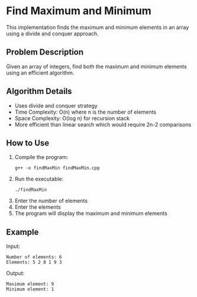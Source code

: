 # Find Maximum and Minimum

This implementation finds the maximum and minimum elements in an array using a divide and conquer approach.

## Problem Description
Given an array of integers, find both the maximum and minimum elements using an efficient algorithm.

## Algorithm Details
- Uses divide and conquer strategy
- Time Complexity: O(n) where n is the number of elements
- Space Complexity: O(log n) for recursion stack
- More efficient than linear search which would require 2n-2 comparisons

## How to Use
1. Compile the program:
   ```
   g++ -o findMaxMin findMaxMin.cpp
   ```
2. Run the executable:
   ```
   ./findMaxMin
   ```
3. Enter the number of elements
4. Enter the elements
5. The program will display the maximum and minimum elements

## Example
Input:
```
Number of elements: 6
Elements: 5 2 8 1 9 3
```

Output:
```
Maximum element: 9
Minimum element: 1
``` 